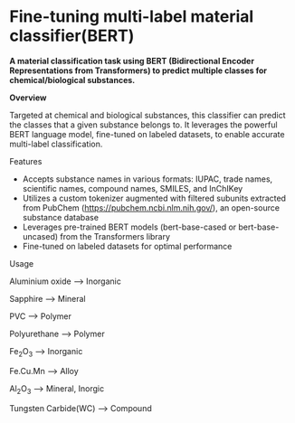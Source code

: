 # Fine-tuning multi-label material classifier(BERT)


****A material classification task using BERT (Bidirectional Encoder Representations from Transformers) to predict multiple classes for chemical/biological substances.****

**Overview**

Targeted at chemical and biological substances, this classifier can predict the classes that a given substance belongs to. 
It leverages the powerful BERT language model, fine-tuned on labeled datasets, to enable accurate multi-label classification.

Features

* Accepts substance names in various formats: IUPAC, trade names, scientific names, compound names, SMILES, and InChIKey
* Utilizes a custom tokenizer augmented with filtered subunits extracted from PubChem (https://pubchem.ncbi.nlm.nih.gov/), an open-source substance database
* Leverages pre-trained BERT models (bert-base-cased or bert-base-uncased) from the Transformers library
* Fine-tuned on labeled datasets for optimal performance

Usage

Aluminium oxide --> Inorganic

Sapphire --> Mineral

PVC --> Polymer

Polyurethane --> Polymer

Fe<sub>2</sub>O<sub>3</sub>  --> Inorganic

Fe.Cu.Mn  --> Alloy

Al<sub>2</sub>O<sub>3</sub>  --> Mineral, Inorgic

Tungsten Carbide(WC)  --> Compound
